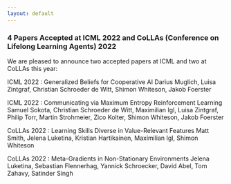 ```yaml
---
layout: default
---
```


### 4 Papers Accepted at ICML 2022 and CoLLAs (Conference on Lifelong Learning Agents) 2022
We are pleased to announce two accepted papers at ICML and two at CoLLAs this year:

ICML 2022 : Generalized Beliefs for Cooperative AI
Darius Muglich, Luisa Zintgraf, Christian Schroeder de Witt, Shimon Whiteson, Jakob Foerster

ICML 2022 : Communicating via Maximum Entropy Reinforcement Learning
Samuel Sokota, Christian Schroeder de Witt, Maximilian Igl, Luisa Zintgraf, Philip Torr, Martin Strohmeier, Zico Kolter, Shimon Whiteson, Jakob Foerster

CoLLAs 2022 : Learning Skills Diverse in Value-Relevant Features
Matt Smith, Jelena Luketina, Kristian Hartikainen, Maximilian Igl, Shimon Whiteson

CoLLAs 2022 : Meta-Gradients in Non-Stationary Environments
Jelena Luketina, Sebastian Flennerhag, Yannick Schroecker, David Abel, Tom Zahavy, Satinder Singh
